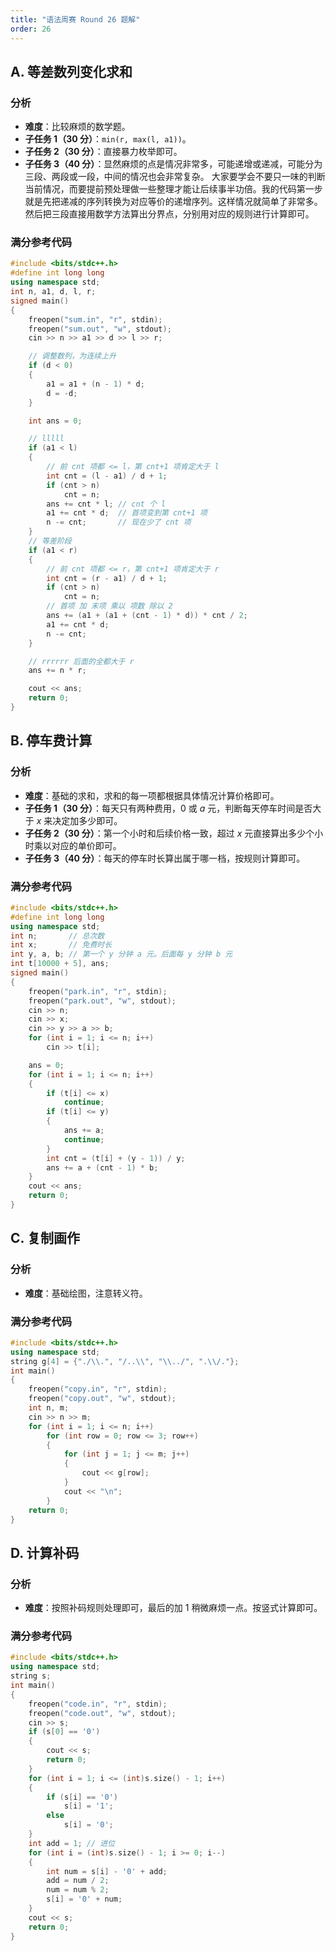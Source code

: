 ```yaml
---
title: "语法周赛 Round 26 题解"
order: 26
---
```


## A. 等差数列变化求和

### 分析

- **难度**：比较麻烦的数学题。
- **子任务 1（30 分）**：`min(r, max(l, a1))`。
- **子任务 2（30 分）**：直接暴力枚举即可。
- **子任务 3（40 分）**：显然麻烦的点是情况非常多，可能递增或递减，可能分为三段、两段或一段，中间的情况也会非常复杂。
  大家要学会不要只一味的判断当前情况，而要提前预处理做一些整理才能让后续事半功倍。我的代码第一步就是先把递减的序列转换为对应等价的递增序列。这样情况就简单了非常多。
  然后把三段直接用数学方法算出分界点，分别用对应的规则进行计算即可。
 

### 满分参考代码

```cpp
#include <bits/stdc++.h>
#define int long long
using namespace std;
int n, a1, d, l, r;
signed main()
{
	freopen("sum.in", "r", stdin);
	freopen("sum.out", "w", stdout);
	cin >> n >> a1 >> d >> l >> r;

	// 调整数列，为连续上升
	if (d < 0)
	{
		a1 = a1 + (n - 1) * d;
		d = -d;
	}

	int ans = 0;

	// lllll
	if (a1 < l)
	{
		// 前 cnt 项都 <= l，第 cnt+1 项肯定大于 l
		int cnt = (l - a1) / d + 1;
		if (cnt > n)
			cnt = n;
		ans += cnt * l; // cnt 个 l
		a1 += cnt * d;	// 首项变到第 cnt+1 项
		n -= cnt;		// 现在少了 cnt 项
	}
	// 等差阶段
	if (a1 < r)
	{
		// 前 cnt 项都 <= r，第 cnt+1 项肯定大于 r
		int cnt = (r - a1) / d + 1;
		if (cnt > n)
			cnt = n;
		// 首项 加 末项 乘以 项数 除以 2
		ans += (a1 + (a1 + (cnt - 1) * d)) * cnt / 2;
		a1 += cnt * d;
		n -= cnt;
	}

	// rrrrrr 后面的全都大于 r
	ans += n * r;

	cout << ans;
	return 0;
}
```

## B. 停车费计算

### 分析

- **难度**：基础的求和，求和的每一项都根据具体情况计算价格即可。
- **子任务 1（30 分）**：每天只有两种费用，$0$ 或 $a$ 元，判断每天停车时间是否大于 $x$ 来决定加多少即可。
- **子任务 2（30 分）**：第一个小时和后续价格一致，超过 $x$ 元直接算出多少个小时乘以对应的单价即可。
- **子任务 3（40 分）**：每天的停车时长算出属于哪一档，按规则计算即可。


### 满分参考代码

```cpp
#include <bits/stdc++.h>
#define int long long
using namespace std;
int n;		 // 总次数
int x;		 // 免费时长
int y, a, b; // 第一个 y 分钟 a 元。后面每 y 分钟 b 元
int t[10000 + 5], ans;
signed main()
{
	freopen("park.in", "r", stdin);
	freopen("park.out", "w", stdout);
	cin >> n;
	cin >> x;
	cin >> y >> a >> b;
	for (int i = 1; i <= n; i++)
		cin >> t[i];

	ans = 0;
	for (int i = 1; i <= n; i++)
	{
		if (t[i] <= x)
			continue;
		if (t[i] <= y)
		{
			ans += a;
			continue;
		}
		int cnt = (t[i] + (y - 1)) / y;
		ans += a + (cnt - 1) * b;
	}
	cout << ans;
	return 0;
}
```

## C. 复制画作

### 分析

- **难度**：基础绘图，注意转义符。

### 满分参考代码

```cpp
#include <bits/stdc++.h>
using namespace std;
string g[4] = {"./\\.", "/..\\", "\\../", ".\\/."};
int main()
{
	freopen("copy.in", "r", stdin);
	freopen("copy.out", "w", stdout);
	int n, m;
	cin >> n >> m;
	for (int i = 1; i <= n; i++)
		for (int row = 0; row <= 3; row++)
		{
			for (int j = 1; j <= m; j++)
			{
				cout << g[row];
			}
			cout << "\n";
		}
	return 0;
}
```


## D. 计算补码

### 分析

- **难度**：按照补码规则处理即可，最后的加 $1$ 稍微麻烦一点。按竖式计算即可。

### 满分参考代码

```cpp
#include <bits/stdc++.h>
using namespace std;
string s;
int main()
{
	freopen("code.in", "r", stdin);
	freopen("code.out", "w", stdout);
	cin >> s;
	if (s[0] == '0')
	{
		cout << s;
		return 0;
	}
	for (int i = 1; i <= (int)s.size() - 1; i++)
	{
		if (s[i] == '0')
			s[i] = '1';
		else
			s[i] = '0';
	}
	int add = 1; // 进位
	for (int i = (int)s.size() - 1; i >= 0; i--)
	{
		int num = s[i] - '0' + add;
		add = num / 2;
		num = num % 2;
		s[i] = '0' + num;
	}
	cout << s;
	return 0;
}
```